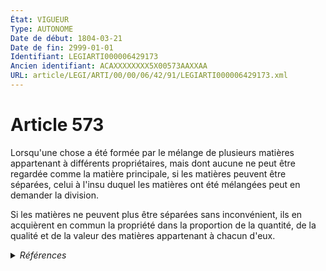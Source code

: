 ```yaml
---
État: VIGUEUR
Type: AUTONOME
Date de début: 1804-03-21
Date de fin: 2999-01-01
Identifiant: LEGIARTI000006429173
Ancien identifiant: ACAXXXXXXXX5X00573AAXXAA
URL: article/LEGI/ARTI/00/00/06/42/91/LEGIARTI000006429173.xml
---
```


<h1>Article 573</h1>

Lorsqu'une chose a été formée par le mélange de plusieurs matières appartenant à
différents propriétaires, mais dont aucune ne peut être regardée comme la
matière principale, si les matières peuvent être séparées, celui à l'insu duquel
les matières ont été mélangées peut en demander la division.<br />

Si les matières ne peuvent plus être séparées sans inconvénient, ils en
acquièrent en commun la propriété dans la proportion de la quantité, de la
qualité et de la valeur des matières appartenant à chacun d'eux.


<details>
  <summary><em>Références</em></summary>

  <h2>Références faites par l'article</h2>
  
  <ul>
    <li>
      CODIFICATION source Loi 1804-01-27
    </li>
    <li>
      CREATION source Loi 1804-01-27 promulguée le 6 février 1804
    </li>
  </ul>
</details>
